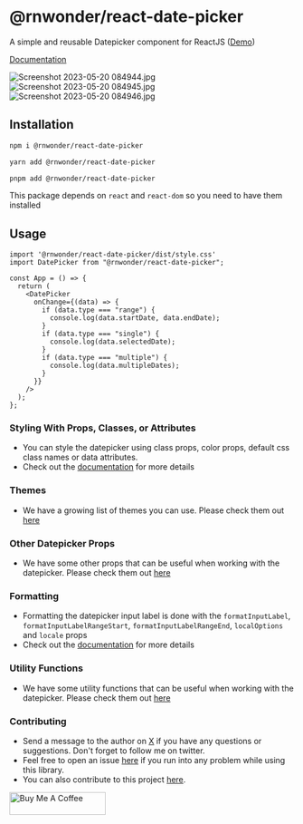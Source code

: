 # @rnwonder/react-date-picker

A simple and reusable Datepicker component for ReactJS ([Demo](https://stackblitz.com/edit/solidjs-templates-dof6jl?file=src%2FApp.tsx))

[Documentation](https://soliddatepicker.netlify.app/)

![Screenshot 2023-05-20 084944.jpg](https://res.cloudinary.com/dfbebf7x0/image/upload/v1706819632/Screenshot_2024-02-01_212902_un7lqa.jpg)
![Screenshot 2023-05-20 084945.jpg](https://res.cloudinary.com/dfbebf7x0/image/upload/v1706819632/Screenshot_2024-02-01_213012_ay4sa9.jpg)
![Screenshot 2023-05-20 084946.jpg](https://res.cloudinary.com/dfbebf7x0/image/upload/v1706819632/Screenshot_2024-02-01_213053_q1qbdl.jpg)

## Installation

```bash
npm i @rnwonder/react-date-picker
```

```bash
yarn add @rnwonder/react-date-picker
```

```bash
pnpm add @rnwonder/react-date-picker
```

This package depends on `react` and `react-dom` so you need to have them installed

## Usage

```tsx
import '@rnwonder/react-date-picker/dist/style.css'
import DatePicker from "@rnwonder/react-date-picker";

const App = () => {
  return (
    <DatePicker
      onChange={(data) => {
        if (data.type === "range") {
          console.log(data.startDate, data.endDate);
        }
        if (data.type === "single") {
          console.log(data.selectedDate);
        }
        if (data.type === "multiple") {
          console.log(data.multipleDates);
        }
      }}
    />
  );
};
```

### Styling With Props, Classes, or Attributes

- You can style the datepicker using class props, color props, default css class names or data attributes.
- Check out the [documentation](https://soliddatepicker.netlify.app/docs/styling/) for more details

### Themes
- We have a growing list of themes you can use. Please check them out [here](https://soliddatepicker.netlify.app/docs/themes/)

### Other Datepicker Props
- We have some other props that can be useful when working with the datepicker. Please check them out [here](https://soliddatepicker.netlify.app/docs/other-props/)

### Formatting
- Formatting the datepicker input label is done with the `formatInputLabel`, `formatInputLabelRangeStart`, `formatInputLabelRangeEnd`, `localOptions` and `locale` props
- Check out the [documentation](https://soliddatepicker.netlify.app/docs/formatting/) for more details

### Utility Functions
- We have some utility functions that can be useful when working with the datepicker. Please check them out [here](https://soliddatepicker.netlify.app/docs/helpers-utilities/)

### Contributing
- Send a message to the author on [X](https://twitter.com/Rnwonder101) if you have any questions or suggestions. Don't forget to follow me on twitter.
- Feel free to open an issue [here](https://github.com/rnwonder/solid-date-picker/issues) if you run into any problem while using this library.
- You can also contribute to this project [here](https://github.com/rnwonder/solid-date-picker/pulls).

<a href="https://www.buymeacoffee.com/rnwonderw" target="_blank"><img src="https://cdn.buymeacoffee.com/buttons/v2/default-yellow.png" alt="Buy Me A Coffee" height="40px" width="170px"></a>
